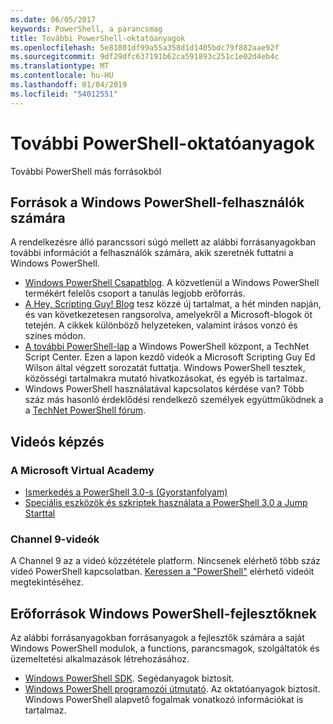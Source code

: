 ```yaml
---
ms.date: 06/05/2017
keywords: PowerShell, a parancsmag
title: További PowerShell-oktatóanyagok
ms.openlocfilehash: 5e81801df99a55a358d1d1405bdc79f882aae92f
ms.sourcegitcommit: 9df29dfc637191b62ca591893c251c1e02d4eb4c
ms.translationtype: MT
ms.contentlocale: hu-HU
ms.lasthandoff: 01/04/2019
ms.locfileid: "54012551"
---
```

# <a name="more-powershell-learning"></a>További PowerShell-oktatóanyagok

További PowerShell más forrásokból

## <a name="resources-for-windows-powershell-users"></a>Források a Windows PowerShell-felhasználók számára

A rendelkezésre álló parancssori súgó mellett az alábbi forrásanyagokban további információt a felhasználók számára, akik szeretnék futtatni a Windows PowerShell.

- [Windows PowerShell Csapatblog](https://blogs.msdn.microsoft.com/powershell/). A közvetlenül a Windows PowerShell termékért felelős csoport a tanulás legjobb erőforrás.
- [A Hey, Scripting Guy! Blog](https://blogs.technet.microsoft.com/heyscriptingguy/) tesz közzé új tartalmat, a hét minden napján, és van következetesen rangsorolva, amelyekről a Microsoft-blogok öt tetején. A cikkek különböző helyzeteken, valamint írásos vonzó és színes módon.
- [A további PowerShell-lap](https://blogs.technet.microsoft.com/heyscriptingguy/2015/01/04/weekend-scripter-the-best-ways-to-learn-powershell/) a Windows PowerShell központ, a TechNet Script Center. Ezen a lapon kezdő videók a Microsoft Scripting Guy Ed Wilson által végzett sorozatát futtatja. Windows PowerShell tesztek, közösségi tartalmakra mutató hivatkozásokat, és egyéb is tartalmaz.
- Windows PowerShell használatával kapcsolatos kérdése van? Több száz más hasonló érdeklődési rendelkező személyek együttműködnek a a [TechNet PowerShell fórum](https://social.technet.microsoft.com/Forums/home?forum=winserverpowershell).

## <a name="video-training"></a>Videós képzés

### <a name="microsoft-virtual-academy"></a>A Microsoft Virtual Academy

- [Ismerkedés a PowerShell 3.0-s (Gyorstanfolyam)](https://mva.microsoft.com/en-US/training-courses/getting-started-with-powershell-30-jump-start-8276)
- [Speciális eszközök és szkriptek használata a PowerShell 3.0 a Jump Starttal](https://mva.microsoft.com/en-US/training-courses/advanced-tools-scripting-with-powershell-30-jump-start-8277)

### <a name="channel-9-videos"></a>Channel 9-videók

A Channel 9 az a videó közzététele platform. Nincsenek elérhető több száz videó PowerShell kapcsolatban. [Keressen a "PowerShell"](https://channel9.msdn.com/Search?term=PowerShell&sortBy=top-rated) elérhető videóit megtekintéséhez.

## <a name="resources-for-windows-powershell-developers"></a>Erőforrások Windows PowerShell-fejlesztőknek

Az alábbi forrásanyagokban forrásanyagok a fejlesztők számára a saját Windows PowerShell modulok, a functions, parancsmagok, szolgáltatók és üzemeltetési alkalmazások létrehozásához.

- [Windows PowerShell SDK](https://go.microsoft.com/fwlink/p/?LinkID=89595). Segédanyagok biztosít.
- [Windows PowerShell programozói útmutató](https://go.microsoft.com/fwlink/p/?LinkID=89596). Az oktatóanyagok biztosít. Windows PowerShell alapvető fogalmak vonatkozó információkat is tartalmaz.
